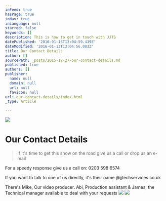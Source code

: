 ```yaml
---
inFeed: true
hasPage: true
inNav: true
inLanguage: null
starred: false
keywords: []
description: This is how to get in touch with JJTS
datePublished: '2016-01-13T13:04:59.439Z'
dateModified: '2016-01-13T13:04:56.083Z'
title: Our Contact Details
author: []
sourcePath: _posts/2015-12-27-our-contact-details.md
published: true
authors: []
publisher:
  name: null
  domain: null
  url: null
  favicon: null
url: our-contact-details/index.html
_type: Article

---
```

![](https://s3-us-west-2.amazonaws.com/the-grid-img/p/8631ba8995a682c7653a049914c5fb6e31b62610.png)

# Our Contact Details

> If it's time to get this show on the road give us a call or drop us an e-mail

For a speedy response give us a call on: 0203 598 6574

If you want to talk to one of us directly, it's their name @jjtechservices.co.uk

There's Mike, Our video producer. Abi, Production assistant & James, the Technical manager available to deal with your requests
![](https://s3-us-west-2.amazonaws.com/the-grid-img/p/0bac1335828fc2da139bc5f208eb84d7a917ebd0.png)
![](https://the-grid-user-content.s3-us-west-2.amazonaws.com/d0326610-2d5f-405c-b0a4-e334710464e7.JPG)